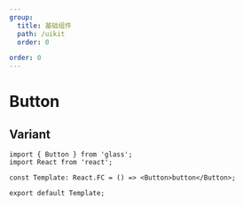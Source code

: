 ```yaml
---
group:
  title: 基础组件
  path: /uikit
  order: 0

order: 0
---
```


# Button

## Variant

```tsx
import { Button } from 'glass';
import React from 'react';

const Template: React.FC = () => <Button>button</Button>;

export default Template;
```

